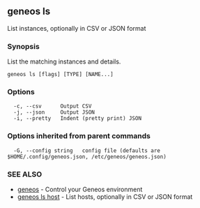 ## geneos ls

List instances, optionally in CSV or JSON format

### Synopsis


List the matching instances and details.


```
geneos ls [flags] [TYPE] [NAME...]
```

### Options

```
  -c, --csv      Output CSV
  -j, --json     Output JSON
  -i, --pretty   Indent (pretty print) JSON
```

### Options inherited from parent commands

```
  -G, --config string   config file (defaults are $HOME/.config/geneos.json, /etc/geneos/geneos.json)
```

### SEE ALSO

* [geneos](geneos.md)	 - Control your Geneos environment
* [geneos ls host](geneos_ls_host.md)	 - List hosts, optionally in CSV or JSON format

